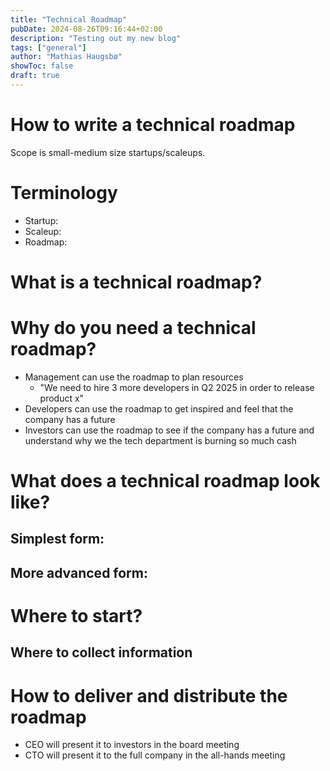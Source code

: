 ```yaml
---
title: "Technical Roadmap"
pubDate: 2024-08-26T09:16:44+02:00
description: "Testing out my new blog"
tags: ["general"]
author: "Mathias Haugsbø"
showToc: false
draft: true
---
```


# How to write a technical roadmap

Scope is small-medium size startups/scaleups.

# Terminology

- Startup:
- Scaleup:
- Roadmap:

# What is a technical roadmap?

# Why do you need a technical roadmap?

- Management can use the roadmap to plan resources
  - "We need to hire 3 more developers in Q2 2025 in order to release product x"
- Developers can use the roadmap to get inspired and feel that the company has a future
- Investors can use the roadmap to see if the company has a future and understand why we the tech department is burning so much cash

# What does a technical roadmap look like?

## Simplest form:

## More advanced form:

# Where to start?

## Where to collect information

# How to deliver and distribute the roadmap

- CEO will present it to investors in the board meeting
- CTO will present it to the full company in the all-hands meeting
